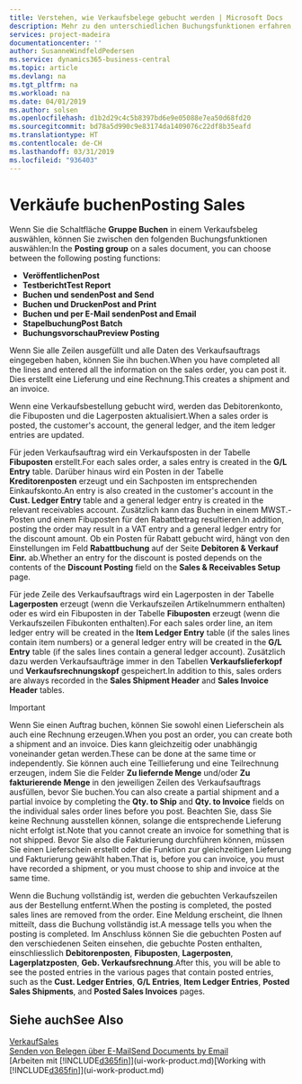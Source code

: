 ```yaml
---
title: Verstehen, wie Verkaufsbelege gebucht werden | Microsoft Docs
description: Mehr zu den unterschiedlichen Buchungsfunktionen erfahren, um Verkaufsbelege zu buchen.
services: project-madeira
documentationcenter: ''
author: SusanneWindfeldPedersen
ms.service: dynamics365-business-central
ms.topic: article
ms.devlang: na
ms.tgt_pltfrm: na
ms.workload: na
ms.date: 04/01/2019
ms.author: solsen
ms.openlocfilehash: d1b2d29c4c5b8397bd6e9e05088e7ea50d68fd20
ms.sourcegitcommit: bd78a5d990c9e83174da1409076c22df8b35eafd
ms.translationtype: HT
ms.contentlocale: de-CH
ms.lasthandoff: 03/31/2019
ms.locfileid: "936403"
---
```

# <a name="posting-sales"></a><span data-ttu-id="e840b-103">Verkäufe buchen</span><span class="sxs-lookup"><span data-stu-id="e840b-103">Posting Sales</span></span>
<span data-ttu-id="e840b-104">Wenn Sie die Schaltfläche **Gruppe Buchen** in einem Verkaufsbeleg auswählen, können Sie zwischen den folgenden Buchungsfunktionen auswählen:</span><span class="sxs-lookup"><span data-stu-id="e840b-104">In the **Posting group** on a sales document, you can choose between the following posting functions:</span></span>

* <span data-ttu-id="e840b-105">**Veröffentlichen**</span><span class="sxs-lookup"><span data-stu-id="e840b-105">**Post**</span></span>
* <span data-ttu-id="e840b-106">**Testbericht**</span><span class="sxs-lookup"><span data-stu-id="e840b-106">**Test Report**</span></span>
* <span data-ttu-id="e840b-107">**Buchen und senden**</span><span class="sxs-lookup"><span data-stu-id="e840b-107">**Post and Send**</span></span>
* <span data-ttu-id="e840b-108">**Buchen und Drucken**</span><span class="sxs-lookup"><span data-stu-id="e840b-108">**Post and Print**</span></span>
* <span data-ttu-id="e840b-109">**Buchen und per E-Mail senden**</span><span class="sxs-lookup"><span data-stu-id="e840b-109">**Post and Email**</span></span>
* <span data-ttu-id="e840b-110">**Stapelbuchung**</span><span class="sxs-lookup"><span data-stu-id="e840b-110">**Post Batch**</span></span>
* <span data-ttu-id="e840b-111">**Buchungsvorschau**</span><span class="sxs-lookup"><span data-stu-id="e840b-111">**Preview Posting**</span></span>

<span data-ttu-id="e840b-112">Wenn Sie alle Zeilen ausgefüllt und alle Daten des Verkaufsauftrags eingegeben haben, können Sie ihn buchen.</span><span class="sxs-lookup"><span data-stu-id="e840b-112">When you have completed all the lines and entered all the information on the sales order, you can post it.</span></span> <span data-ttu-id="e840b-113">Dies erstellt eine Lieferung und eine Rechnung.</span><span class="sxs-lookup"><span data-stu-id="e840b-113">This creates a shipment and an invoice.</span></span>

<span data-ttu-id="e840b-114">Wenn eine Verkaufsbestellung gebucht wird, werden das Debitorenkonto, die Fibuposten und die Lagerposten aktualisiert.</span><span class="sxs-lookup"><span data-stu-id="e840b-114">When a sales order is posted, the customer's account, the general ledger, and the item ledger entries are updated.</span></span>

<span data-ttu-id="e840b-115">Für jeden Verkaufsauftrag wird ein Verkaufsposten in der Tabelle **Fibuposten** erstellt.</span><span class="sxs-lookup"><span data-stu-id="e840b-115">For each sales order, a sales entry is created in the **G/L Entry** table.</span></span> <span data-ttu-id="e840b-116">Darüber hinaus wird ein Posten in der Tabelle **Kreditorenposten** erzeugt und ein Sachposten im entsprechenden Einkaufskonto.</span><span class="sxs-lookup"><span data-stu-id="e840b-116">An entry is also created in the customer's account in the **Cust. Ledger Entry** table and a general ledger entry is created in the relevant receivables account.</span></span> <span data-ttu-id="e840b-117">Zusätzlich kann das Buchen in einem MWST.-Posten und einem Fibuposten für den Rabattbetrag resultieren.</span><span class="sxs-lookup"><span data-stu-id="e840b-117">In addition, posting the order may result in a VAT entry and a general ledger entry for the discount amount.</span></span> <span data-ttu-id="e840b-118">Ob ein Posten für Rabatt gebucht wird, hängt von den Einstellungen im Feld **Rabattbuchung** auf der Seite **Debitoren & Verkauf Einr.** ab.</span><span class="sxs-lookup"><span data-stu-id="e840b-118">Whether an entry for the discount is posted depends on the contents of the **Discount Posting** field on the **Sales & Receivables Setup** page.</span></span>

<span data-ttu-id="e840b-119">Für jede Zeile des Verkaufsauftrags wird ein Lagerposten in der Tabelle **Lagerposten** erzeugt (wenn die Verkaufszeilen Artikelnummern enthalten) oder es wird ein Fibuposten in der Tabelle **Fibuposten** erzeugt (wenn die Verkaufszeilen Fibukonten enthalten).</span><span class="sxs-lookup"><span data-stu-id="e840b-119">For each sales order line, an item ledger entry will be created in the **Item Ledger Entry** table (if the sales lines contain item numbers) or a general ledger entry will be created in the **G/L Entry** table (if the sales lines contain a general ledger account).</span></span> <span data-ttu-id="e840b-120">Zusätzlich dazu werden Verkaufsaufträge immer in den Tabellen **Verkaufslieferkopf** und **Verkaufsrechnungskopf** gespeichert.</span><span class="sxs-lookup"><span data-stu-id="e840b-120">In addition to this, sales orders are always recorded in the **Sales Shipment Header** and **Sales Invoice Header** tables.</span></span>

> [!IMPORTANT]  
>   <span data-ttu-id="e840b-121">Wenn Sie einen Auftrag buchen, können Sie sowohl einen Lieferschein als auch eine Rechnung erzeugen.</span><span class="sxs-lookup"><span data-stu-id="e840b-121">When you post an order, you can create both a shipment and an invoice.</span></span> <span data-ttu-id="e840b-122">Dies kann gleichzeitig oder unabhängig voneinander getan werden.</span><span class="sxs-lookup"><span data-stu-id="e840b-122">These can be done at the same time or independently.</span></span> <span data-ttu-id="e840b-123">Sie können auch eine Teillieferung und eine Teilrechnung erzeugen, indem Sie die Felder **Zu liefernde Menge** und/oder **Zu fakturierende Menge** in den jeweiligen Zeilen des Verkaufsauftrags ausfüllen, bevor Sie buchen.</span><span class="sxs-lookup"><span data-stu-id="e840b-123">You can also create a partial shipment and a partial invoice by completing the **Qty. to Ship** and **Qty. to Invoice** fields on the individual sales order lines before you post.</span></span> <span data-ttu-id="e840b-124">Beachten Sie, dass Sie keine Rechnung ausstellen können, solange die entsprechende Lieferung nicht erfolgt ist.</span><span class="sxs-lookup"><span data-stu-id="e840b-124">Note that you cannot create an invoice for something that is not shipped.</span></span> <span data-ttu-id="e840b-125">Bevor Sie also die Fakturierung durchführen können, müssen Sie einen Lieferschein erstellt oder die Funktion zur gleichzeitigen Lieferung und Fakturierung gewählt haben.</span><span class="sxs-lookup"><span data-stu-id="e840b-125">That is, before you can invoice, you must have recorded a shipment, or you must choose to ship and invoice at the same time.</span></span>

<span data-ttu-id="e840b-126">Wenn die Buchung vollständig ist, werden die gebuchten Verkaufszeilen aus der Bestellung entfernt.</span><span class="sxs-lookup"><span data-stu-id="e840b-126">When the posting is completed, the posted sales lines are removed from the order.</span></span> <span data-ttu-id="e840b-127">Eine Meldung erscheint, die Ihnen mitteilt, dass die Buchung vollständig ist.</span><span class="sxs-lookup"><span data-stu-id="e840b-127">A message tells you when the posting is completed.</span></span> <span data-ttu-id="e840b-128">Im Anschluss können Sie die gebuchten Posten auf den verschiedenen Seiten einsehen, die gebuchte Posten enthalten, einschliesslich **Debitorenposten**, **Fibuposten**, **Lagerposten**, **Lagerplatzposten**, **Geb. Verkaufsrechnung**.</span><span class="sxs-lookup"><span data-stu-id="e840b-128">After this, you will be able to see the posted entries in the various pages that contain posted entries, such as the **Cust. Ledger Entries**, **G/L Entries**, **Item Ledger Entries**, **Posted Sales Shipments**, and **Posted Sales Invoices** pages.</span></span>

## <a name="see-also"></a><span data-ttu-id="e840b-129">Siehe auch</span><span class="sxs-lookup"><span data-stu-id="e840b-129">See Also</span></span>
[<span data-ttu-id="e840b-130">Verkauf</span><span class="sxs-lookup"><span data-stu-id="e840b-130">Sales</span></span>](sales-manage-sales.md)  
[<span data-ttu-id="e840b-131">Senden von Belegen über E-Mail</span><span class="sxs-lookup"><span data-stu-id="e840b-131">Send Documents by Email</span></span>](ui-how-send-documents-email.md)  
<span data-ttu-id="e840b-132">[Arbeiten mit [!INCLUDE[d365fin](includes/d365fin_md.md)]](ui-work-product.md)</span><span class="sxs-lookup"><span data-stu-id="e840b-132">[Working with [!INCLUDE[d365fin](includes/d365fin_md.md)]](ui-work-product.md)</span></span>

